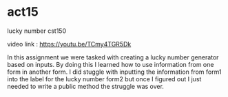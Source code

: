 # act15
 lucky number cst150

video link : https://youtu.be/TCmy4TGR5Dk

In this assignment we were tasked with creating a lucky number generator based on inputs.
By doing this I learned how to use information from one form in another form.
I did stuggle with inputting the information from form1 into the label for the lucky number form2 but once I figured out I just needed to write a public method the struggle was over.